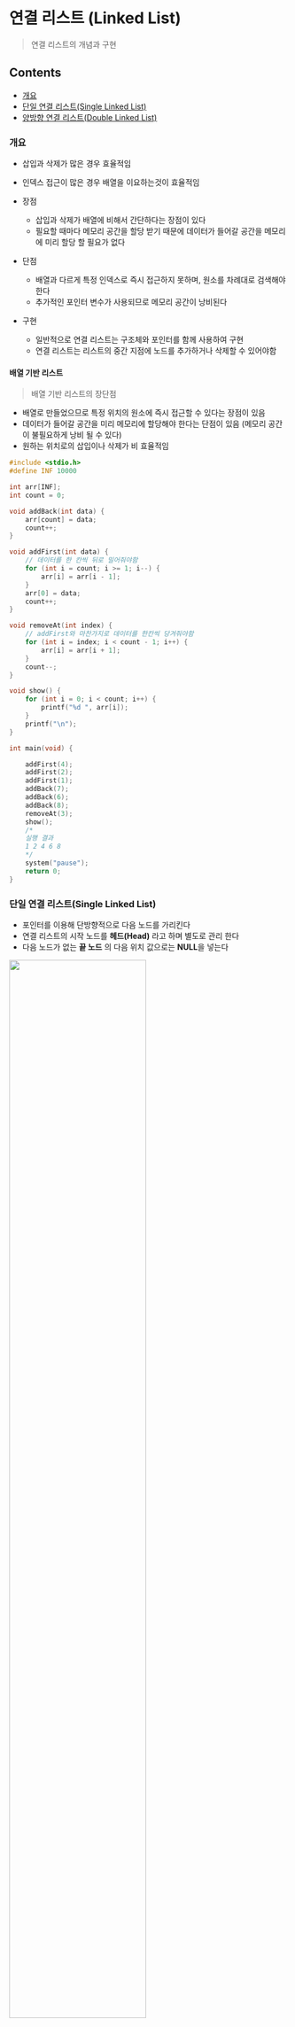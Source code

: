 # 연결 리스트 (Linked List)

> 연결 리스트의 개념과 구현



## Contents

- [개요](#개요)
- [단일 연결 리스트(Single Linked List)](##단일-연결-리스트single-linked-list)
- [양방향 연결 리스트(Double Linked List)](#양방향-연결-리스트double-linked-list)

### 개요

- 삽입과 삭제가 많은 경우 효율적임
- 인덱스 접근이 많은 경우 배열을 이요하는것이 효율적임

- 장점
  - 삽입과 삭제가 배열에 비해서 간단하다는 장점이 있다
  - 필요할 때마다 메모리 공간을 할당 받기 때문에 데이터가 들어갈 공간을 메모리에 미리 할당 할 필요가 없다
- 단점
  - 배열과 다르게 특정 인덱스로 즉시 접근하지 못하며, 원소를 차례대로 검색해야 한다
  - 추가적인 포인터 변수가 사용되므로 메모리 공간이 낭비된다
- 구현
  - 일반적으로 연결 리스트는 구조체와 포인터를 함께 사용하여 구현
  - 연결 리스트는 리스트의 중간 지점에 노드를 추가하거나 삭제할 수 있어야함

#### 배열 기반 리스트

> 배열 기반 리스트의 장단점

- 배열로 만들었으므로 특정 위치의 원소에 즉시 접근할 수 있다는 장점이 있음
- 데이터가 들어갈 공간을 미리 메모리에 할당해야 한다는 단점이 있음 (메모리 공간이 불필요하게 낭비 될 수 있다)
- 원하는 위치로의 삽입이나 삭제가 비 효율적임

``` c
#include <stdio.h>
#define INF 10000

int arr[INF];
int count = 0;

void addBack(int data) {
	arr[count] = data;
	count++;
}

void addFirst(int data) {
    // 데이터를 한 칸씩 뒤로 밀어줘야함
	for (int i = count; i >= 1; i--) {
		arr[i] = arr[i - 1];
	}
	arr[0] = data;
	count++;
}

void removeAt(int index) {
    // addFirst와 마찬가지로 데이터를 한칸씩 당겨줘야함
	for (int i = index; i < count - 1; i++) {
		arr[i] = arr[i + 1];
	}
	count--;
}

void show() {
	for (int i = 0; i < count; i++) {
		printf("%d ", arr[i]);
	}
	printf("\n");
}

int main(void) {

	addFirst(4);
	addFirst(2);
	addFirst(1);
	addBack(7);
	addBack(6);
	addBack(8);
	removeAt(3);
	show();
	/*
	실행 결과
	1 2 4 6 8
	*/
	system("pause");
	return 0;
}
```



### 단일 연결 리스트(Single Linked List)

- 포인터를 이용해 단방향적으로 다음 노드를 가리킨다
- 연결 리스트의 시작 노드를 **헤드(Head)** 라고 하며 별도로 관리 한다
- 다음 노드가 없는 **끝 노드** 의 다음 위치 값으로는 **NULL**을 넣는다

<img src="https://github.com/JoongChangYang/TIL_C/blob/main/Assets/Single_Linked_List.PNG" width="70%">

#### 기본 구현

``` c
#include <stdio.h>
#include <stdlib.h>

typedef struct {
	int data; // 실제 사용될 데이터
	struct Node* next; // 다음 노드를 가리킬 포인터 변수
} Node;

Node *head; // 연결리스트의 시작점인 헤드 노드

int main(void) {

	head = (Node*)malloc(sizeof(Node)); // 헤드에 메모리 동적 할당

	Node* node0 = (Node*)malloc(sizeof(Node));
	node0->data = 1;

	Node* node1 = (Node*)malloc(sizeof(Node));
	node1->data = 2;

	head->next = node0;
	node0->next = node1;
	node1->next = NULL;

	Node* current = head->next; // 현재 노드를 head의 next로 두고 시작

	while (current != NULL) {
		// 노드의 next가 NULL이 나올때까지 next를 찾아 노드의 데이터를 출력
		printf("%d ", current->data);
		current = current->next;
	}

	/*
	실행 결과
	1 2
	*/
	system("pause");
	return 0;
}
```

#### 노드 삽입

<img src="https://github.com/JoongChangYang/TIL_C/blob/main/Assets/Single_Linked_List_InsertNode.PNG" width="70%">

``` c
void insertNode(Node* root, int data) {
	Node* node = (Node*)malloc(sizeof(Node)); // 삽입할 노드 메모리 동적 할당
	node->data = data; // 삽입할 노드에 데이터 할당
	node->next = root->next; // 새로운 노드의 next에 기존 root노드의 next 할당
	root->next = node; // root 노드의 next에 삽입할 노드 할당
}
```



#### 노드 삭제

- **삭제할 노드** 의 이전 노드가 **삭제할 노드** 의 다음 노드를 가리키게 한다

``` c
void removeNode(Node* preNode) {
	Node* removeNode = preNode->next; // 삭제할 노드를 이전 노드에서 할당 받는다
	preNode->next = removeNode->next; // 이전 노드의 next에 삭제할 노드의 next를 할당
	free(removeNode); // 삭제할 노드의 메모리 해제
}
```



### 양방향 연결 리스트(Double Linked List)

- 양방향 연결 리스트는 **머리(Head)** 와 **꼬리(Tail)** 를 모두 가진다
- 양방향 연결 리스트의 각 노드는 **앞 노드** 와 **뒤 노드** 의 정보를 모두 저장한다

<img src="https://github.com/JoongChangYang/TIL_C/blob/main/Assets/Double_Linked_List.PNG" width="70%">

#### 기본 구현

``` c
typedef struct {
	int data; // 실제 사용될 데이터
	struct Node* prev; // 이전 노드를 가리킬 포인터 변수
	struct Node* next; // 다음 노드를 가리킬 포인터 변수
} Node;

Node *head, *tail; // 연결리스트의 시작점과 끝점 노드
```

#### 노드 삽입

<img src="https://github.com/JoongChangYang/TIL_C/blob/main/Assets/Double_Linked_List_InsertNode.PNG" width="70%">

``` c
// 오름차순 삽입 함수 예제코드
void insertNode(int data) {
	Node* node = (Node*)malloc(sizeof(Node)); // 삽입할 노드 메모리 동적 할당
	node->data = data; // 삽입할 노드의 data 값 할당
	
	Node* current = head->next; // head의 next를 current로 지정
	while (current->data < data && current != tail) {
		// 현재 들어온 data보다 큰 값을 가진 노드가 나올때까지 current를 바꿔줌
		current = current->next;
	}

	Node* prev = current->prev; // current를 삽입할 노드 이전 노드로 지정
	prev->next = node; // prev의 next를 삽입할 노드로 할당
	node->prev = prev; // 삽입할 노드의 prev를 prev로 할당
	current->prev = node; // current의 prev를 삽입할 노드로 할당
	node->next = current; // 삽입할 노드의 next를 current로 할당
}
```



#### 노드 삭제

<img src="https://github.com/JoongChangYang/TIL_C/blob/main/Assets/Double_Linked_List_RemoveNode.PNG" width="70%">

``` c
void removeNode(Node* removeNode) {
	Node* prev = removeNode->prev; // 삭제할 노드의 prev 할당
	Node* next = removeNode->next; // 삭제할 노드의 next 할당

	prev->next = next; // prev의 next에 next 할당
	next->prev = prev; // next의 prev에 prev 할당

	free(removeNode); // 삭제할 노드 메모리 헤제
}
```

